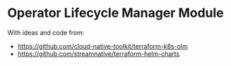 # Operator Lifecycle Manager Module

With ideas and code from:

- https://github.com/cloud-native-toolkit/terraform-k8s-olm
- https://github.com/streamnative/terraform-helm-charts
